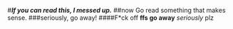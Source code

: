 #***If you can read this, I messed up.***
##now Go read something that makes sense.
###seriously, go away!
####F*ck off
**ffs go away**
*seriously*
plz
